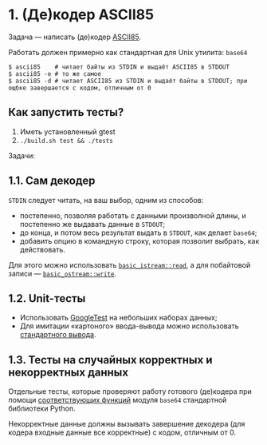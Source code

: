 # 1. (Де)кодер ASCII85

Задача — написать (де)кодер [ASCII85](https://en.wikipedia.org/wiki/Ascii85).

Работать должен примерно как стандартная для Unix утилита: `base64`

```
$ ascii85    # читает байты из STDIN и выдаёт ASCII85 в STDOUT
$ ascii85 -e # то же самое
$ ascii85 -d # читает ASCII85 из STDIN и выдаёт байты в STDOUT; при ощбке завершается с кодом, отличным от 0
```

## Как запустить тесты?
1. Иметь установленный gtest
2. `./build.sh test && ./tests`

Задачи:

## 1.1. Сам декодер

`STDIN` следует читать, на ваш выбор, одним из способов:

- постепенно, позволяя работать с данными произволной длины, и постепенно же выдавать данные в `STDOUT`;
- до конца, и потом весь результат выдать в `STDOUT`, как делает `base64`;
- добавить опцию в командную строку, которая позволит выбрать, как действовать.

Для этого можно использовать [`basic_istream::read`](https://en.cppreference.com/w/cpp/io/basic_istream/read),
а для побайтовой записи — [`basic_ostream::write`](https://en.cppreference.com/w/cpp/io/basic_ostream/write).

## 1.2. Unit-тесты

- Использовать [GoogleTest](https://github.com/google/googletest) на небольших наборах данных;
- Для имитации «картоного» ввода-вывода можно использовать
  [стандартного вывода](https://en.cppreference.com/w/cpp/io/basic_ios/rdbuf).
  <!-- [gMock](https://google.github.io/googletest/gmock_for_dummies.html). -- нет, лучше не связываться =) -->

## 1.3. Тесты на случайных корректных и некорректных данных

Отдельные тесты, которые проверяют работу готового (де)кодера при помощи [соответствующих функций](https://docs.python.org/3/library/base64.html#base64.a85encode)
модуля `base64` стандартной библиотеки Python.

Некорректные данные должны вызывать завершение декодера (для кодера входные данные все корректные) с кодом, отличным от 0.
